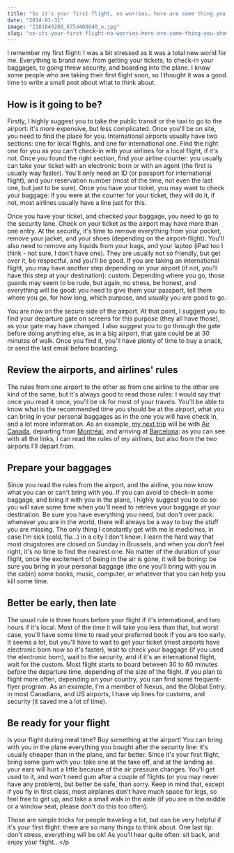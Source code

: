 ```yaml
---
title: "So it's your first flight, no worries, here are some thing you should think about"
date: "2014-01-31"
image: "2181849280_875d408640_o.jpg"
slug: "so-its-your-first-flight-no-worries-here-are-some-thing-you-should-think-about"
---
```


I remember my first flight: I was a bit stressed as it was a total new world for me. Everything is brand new: from getting your tickets, to check-in your baggages, to going threw security, and boarding into the plane. I know some people who are taking their first flight soon, so I thought it was a good time to write a small post about what to think about.

## How is it going to be?

Firstly, I highly suggest you to take the public transit or the taxi to go to the airport: it's more expensive, but less complicated. Once you'll be on site, you need to find the place for you. International airports usually have two sections: one for local flights, and one for international one. Find the right one for you as you can't check-in with your airlines for a local flight, if it's not. Once you found the right section, find your airline counter: you usually can take your ticket with an electronic born or with an agent (the first is usually way faster). You'll only need an ID (or passport for international flight), and your reservation number (most of the time, not even the last one, but just to be sure). Once you have your ticket, you may want to check your baggage: if you were at the counter for your ticket, they will do it, if not, most airlines usually have a line just for this.

Once you have your ticket, and checked your baggage, you need to go to the security lane. Check on your ticket as the airport may have more than one entry. At the security, it's time to remove everything from your pocket, remove your jacket, and your shoes (depending on the airport-flight). You'll also need to remove any liquids from your bags, and your laptop (iPad too I think - not sure, I don't have one). They are usually not so friendly, but get over it, be respectful, and you'll be good. If you are taking an international flight, you may have another step depending on your airport (if not, you'll have this step at your destination): custom. Depending where you go, those guards may seem to be rude, but again, no stress, be honest, and everything will be good: you need to give them your passport, tell them where you go, for how long, which purpose, and usually you are good to go.

You are now on the secure side of the airport. At that point, I suggest you to find your departure gate on screens for this purpose (they all have those), as your gate may have changed. I also suggest you to go through the gate before doing anything else, as in a big airport, that gate could be at 30 minutes of walk. Once you find it, you'll have plenty of time to buy a snack, or send the last email before boarding.

## Review the airports, and airlines' rules

The rules from one airport to the other as from one airline to the other are kind of the same, but it's always good to read those rules: I would say that once you read it once, you’ll be ok for most of your travels. You'll be able to know what is the recommended time you should be at the airport, what you can bring in your personal baggages as in the one you will have check in, and a lot more information. As an example, [my next trip](https://fred.dev/im-going-barcelona-spain-anything-else-tourist/ "I’m going to Barcelona in Spain, anything else a tourist should do?") will be with [Air Canada](https://www.aircanada.com/en/travelinfo/index.html "Air Canada Information & Services"), departing from [Montréal](https://www.admtl.com/Passengers/Formalities/Home.aspx "Montréal's airport information for passengers"), and arriving at [Barcelona](https://www.aena-aeropuertos.es/csee/Satellite/aeropuertos/en/Page/1046686258511//Passengers.html "Barcelona's airport information for passengers"): as you can see with all the links, I can read the rules of my airlines, but also from the two airports I'll depart from.

## Prepare your baggages

Since you read the rules from the airport, and the airline, you now know what you can or can't bring with you. If you can avoid to check-in some baggage, and bring it with you in the plane, I highly suggest you to do so: you will save some time when you'll need to retrieve your baggage at your destination. Be sure you have everything you need, but don't over pack: whenever you are in the world, there will always be a way to buy the stuff you are missing. The only thing I constantly get with me is medicines, in case I'm sick (cold, flu...) in a city I don't know: I learn the hard way that most drugstores are closed on Sunday in Brussels, and when you don't feel right, it's no time to find the nearest one. No matter of the duration of your flight, once the excitement of being in the air is gone, it will be boring: be sure you bring in your personal baggage (the one you'll bring with you in the cabin) some books, music, computer, or whatever that you can help you kill some time.

## Better be early, then late

The usual rule is three hours before your flight if it's international, and two hours if it's local. Most of the time it will take you less than that, but worst case, you'll have some time to read your preferred book if you are too early. It seems a lot, but you'll have to wait to get your ticket (most airports have electronic born now so it's faster), wait to check your baggage (if you used the electronic born), wait to the security, and if it's an international flight, wait for the custom. Most flight starts to board between 30 to 60 minutes before the departure time, depending of the size of the flight. If you plan to flight more often, depending on your country, you can find some frequent-flyer program. As an example, I'm a member of Nexus, and the Global Entry: in most Canadians, and US airports, I have vip lines for customs, and security (it saved me a lot of time).

## Be ready for your flight

Is your flight during meal time? Buy something at the airport! You can bring with you in the plane everything you bought after the security line: it's usually cheaper than in the plane, and far better. Since it's your first flight, bring some gum with you: take one at the take off, and at the landing as your ears will hurt a little because of the air pressure changes. You'll get used to it, and won't need gum after a couple of flights (or you may never have any problem), but better be safe, than sorry. Keep in mind that, except if you fly in first class, most airplanes don't have much space for legs, so feel free to get up, and take a small walk in the aisle (if you are in the middle or a window seat, please don't do this too often).

Those are simple tricks for people traveling a lot, but can be very helpful if it's your first flight: there are so many things to think about. One last tip: don't stress, everything will be ok! As you'll hear quite often: sit back, and enjoy your flight...</p
